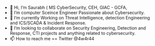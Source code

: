 - 👋 Hi, I’m Saurabh ( MS CyberSecurity, CEH, GIAC - GCFA, 
- 👀 I’m computer Sceince Engineer Passionate about Cybersecurity.  
- 🌱 I’m currently Working on Threat Intelligence, detection Engineering and ICS/SCADA & Incident Response.  
- 💞️ I’m looking to collaborate on Security Engineering, Detection and Response, CTI projects and anything related to cybersecurity. 
- 📫 How to reach me == Twitter  @4w4r44

<!---
kvsaurav/kvsaurav is a ✨ special ✨ repository because its `README.md` (this file) appears on your GitHub profile.
You can click the Preview link to take a look at your changes.
--->
